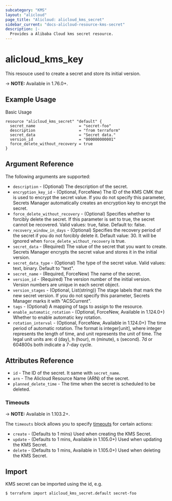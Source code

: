 ```yaml
---
subcategory: "KMS"
layout: "alicloud"
page_title: "Alicloud: alicloud_kms_secret"
sidebar_current: "docs-alicloud-resource-kms-secret"
description: |-
  Provides a Alibaba Cloud kms secret resource.
---
```


# alicloud\_kms\_key

This resouce used to create a secret and store its initial version.

-> **NOTE:** Available in 1.76.0+.

## Example Usage

Basic Usage

```
resource "alicloud_kms_secret" "default" {
  secret_name                   = "secret-foo"
  description                   = "from terraform"
  secret_data                   = "Secret data."
  version_id                    = "000000000001"
  force_delete_without_recovery = true
}
```

## Argument Reference

The following arguments are supported:

* `description` - (Optional) The description of the secret.
* `encryption_key_id` - (Optional, ForceNew) The ID of the KMS CMK that is used to encrypt the secret value. If you do not specify this parameter, Secrets Manager automatically creates an encryption key to encrypt the secret.
* `force_delete_without_recovery` - (Optional) Specifies whether to forcibly delete the secret. If this parameter is set to true, the secret cannot be recovered. Valid values: true, false. Default to: false.
* `recovery_window_in_days` - (Optional) Specifies the recovery period of the secret if you do not forcibly delete it. Default value: 30. It will be ignored when `force_delete_without_recovery` is true.
* `secret_data` - (Required) The value of the secret that you want to create. Secrets Manager encrypts the secret value and stores it in the initial version.
* `secret_data_type` - (Optional) The type of the secret value. Valid values: text, binary. Default to "text".
* `secret_name` - (Required, ForceNew) The name of the secret.
* `version_id` - (Required) The version number of the initial version. Version numbers are unique in each secret object.
* `version_stages` - (Optional, List(string)) The stage labels that mark the new secret version. If you do not specify this parameter, Secrets Manager marks it with "ACSCurrent".
* `tags` - (Optional) A mapping of tags to assign to the resource.
* `enable_automatic_rotation` - (Optional, ForceNew, Available in 1.124.0+) Whether to enable automatic key rotation.
* `rotation_interval` - (Optional, ForceNew, Available in 1.124.0+) The time period of automatic rotation. The format is integer[unit], where integer represents the length of time, and unit represents the unit of time. The legal unit units are: d (day), h (hour), m (minute), s (second). 7d or 604800s both indicate a 7-day cycle.

## Attributes Reference

* `id` - The ID of the secret. It same with `secret_name`.
* `arn` - The Alicloud Resource Name (ARN) of the secret.
* `planned_delete_time` - The time when the secret is scheduled to be deleted.

### Timeouts

-> **NOTE:** Available in 1.103.2+.

The `timeouts` block allows you to specify [timeouts](https://www.terraform.io/docs/configuration-0-11/resources.html#timeouts) for certain actions:

* `create` - (Defaults to 1 mins) Used when creating the KMS Secret. 
* `update` - (Defaults to 1 mins, Available in 1.105.0+) Used when updating the KMS Secret. 
* `delete` - (Defaults to 1 mins, Available in 1.105.0+) Used when deleting the KMS Secret. 

## Import

KMS secret can be imported using the id, e.g.

```
$ terraform import alicloud_kms_secret.default secret-foo
```
